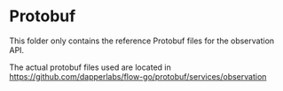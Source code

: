 # Protobuf

This folder only contains the reference Protobuf files for the observation API.

The actual protobuf files used are located in https://github.com/dapperlabs/flow-go/protobuf/services/observation
